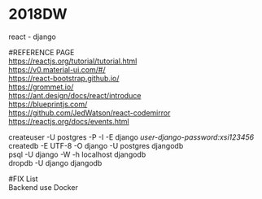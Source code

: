 # 2018DW   
react - django   
   
#REFERENCE PAGE   
https://reactjs.org/tutorial/tutorial.html   
https://v0.material-ui.com/#/   
https://react-bootstrap.github.io/   
https://grommet.io/   
https://ant.design/docs/react/introduce   
https://blueprintjs.com/   
https://github.com/JedWatson/react-codemirror   
https://reactjs.org/docs/events.html   
   
   
createuser -U postgres -P -I -E django *user-django-password:xsi123456*   
createdb -E UTF-8 -O django -U postgres djangodb   
psql -U django -W -h localhost djangodb      
dropdb -U django djangodb      
   
      
         
#FIX List   
Backend use Docker   